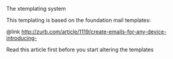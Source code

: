 The xtemplating system

This templating is based on the foundation mail templates:

@link http://zurb.com/article/1119/create-emails-for-any-device-introducing-

Read this article first before you start altering the templates